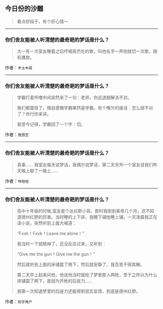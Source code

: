 ## 今日份的沙雕

> 看点好段子，有个好心情～


 
---

### 你们舍友能被人听清楚的最奇葩的梦话是什么？

> 大一有一次室友睡着之后哼唱周杰伦的歌，叫他名字一声他就切一次歌，随机播放。


作者：`术士木易`

---

### 你们舍友能被人听清楚的最奇葩的梦话是什么？

> 学霸打着呼噜中间突然来了一句：老师，你这道题解法不对。
> 
> 我们都震惊了，暗自感慨学霸果然是学霸。有个嘴欠的接话：怎么就不对了？你行你来讲。
> 
> 我至今记得，学霸回了一个字：切。


作者：`鬼悟空`

---

### 你们舍友能被人听清楚的最奇葩的梦话是什么？

> 真事…… 我室友每天说梦话，我偶尔说梦话，第二天另外一个室友说我们昨天晚上聊了一晚上……


作者：`咩哈哈`

---

### 你们舍友能被人听清楚的最奇葩的梦话是什么？

> 高中十年级的时候,室友是个达拉斯小哥。那时我刚到美帝几个月，还不知道德州红脖的厉害。当时睡的上下床，我睡下铺他睡上铺。一天凌晨我正在读小说，突然听到上面大喊道：
> 
> “Fxxk！Fxxk！Leave me alone！”
> 
> 我当时一下就精神了，还没反应过来，又听到：
> 
> “Give me the gun！Give me the gun！”
> 
> 然后就听到上面的床铺震了两下，然后就安静了，我百思不得其解。
> 
> 第二天早上起来问他，他说他当时就给了梦里那人两枪，至于之所以为什么床铺震了两下，是因为开枪的后座力……
> 
> 我第一次知道梦里的后座力还能得到现实反馈，到底是德州红脖。


作者：`知乎用户`